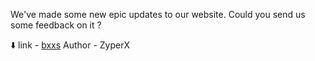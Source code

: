 We've made some new epic updates to our website. Could you send us some feedback on it ?

⬇️ link - [bxxs](http://web.zh3r0.cf:3333/)
Author - ZyperX
